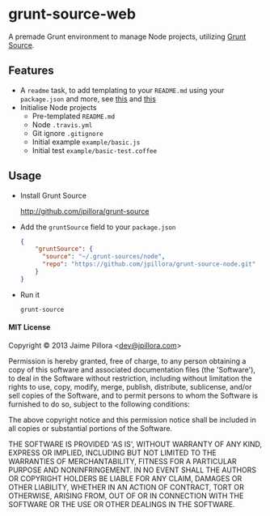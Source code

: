 grunt-source-web
====================

A premade Grunt environment to manage Node projects,
utilizing [Grunt Source](https://github.com/jpillora/grunt-source).

## Features

* A `readme` task, to add templating to your `README.md` using your `package.json` and more, see [this](https://raw.github.com/jpillora/grunt-source-node/master/defaults/README.md) and [this](https://raw.github.com/jpillora/flatify/master/README.md)
* Initialise Node projects 
  * Pre-templated `README.md`
  * Node `.travis.yml`
  * Git ignore `.gitignore`
  * Initial example `example/basic.js`
  * Initial test `example/basic-test.coffee`

## Usage

* Install Grunt Source

  http://github.com/jpillora/grunt-source

* Add the `gruntSource` field to your `package.json`

  ``` json
  {
      "gruntSource": {
        "source": "~/.grunt-sources/node",
        "repo": "https://github.com/jpillora/grunt-source-node.git"
      }
  }
  ```

* Run it

  ```
  grunt-source
  ```

#### MIT License

Copyright &copy; 2013 Jaime Pillora &lt;dev@jpillora.com&gt;

Permission is hereby granted, free of charge, to any person obtaining
a copy of this software and associated documentation files (the
'Software'), to deal in the Software without restriction, including
without limitation the rights to use, copy, modify, merge, publish,
distribute, sublicense, and/or sell copies of the Software, and to
permit persons to whom the Software is furnished to do so, subject to
the following conditions:

The above copyright notice and this permission notice shall be
included in all copies or substantial portions of the Software.

THE SOFTWARE IS PROVIDED 'AS IS', WITHOUT WARRANTY OF ANY KIND,
EXPRESS OR IMPLIED, INCLUDING BUT NOT LIMITED TO THE WARRANTIES OF
MERCHANTABILITY, FITNESS FOR A PARTICULAR PURPOSE AND NONINFRINGEMENT.
IN NO EVENT SHALL THE AUTHORS OR COPYRIGHT HOLDERS BE LIABLE FOR ANY
CLAIM, DAMAGES OR OTHER LIABILITY, WHETHER IN AN ACTION OF CONTRACT,
TORT OR OTHERWISE, ARISING FROM, OUT OF OR IN CONNECTION WITH THE
SOFTWARE OR THE USE OR OTHER DEALINGS IN THE SOFTWARE.
